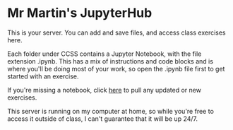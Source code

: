 # Mr Martin's JupyterHub

This is your server. You can add and save files, and access class exercises here. 

Each folder under CCSS contains a Jupyter Notebook, with the file extension .ipynb. This has a mix of instructions and code blocks and is where you'll be doing most of your work, so open the .ipynb file first to get started with an exercise.

If you're missing a notebook, click [here](https://mrmartin.uk/hub/user-redirect/git-pull?repo=https%3A%2F%2Fgithub.com%2FJakeMartin-ICL%2Fccss&urlpath=nteract%2Fedit%2Fccss%2F) to pull any updated or new exercises.

This server is running on my computer at home, so while you're free to access it outside of class, I can't guarantee that it will be up 24/7.

